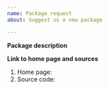 ```yaml
---
name: Package request
about: Suggest us a new package

---
```


**Package description**
<!--
A short and clear description of what this package do and why it should
be packaged for Termux.

* Package SHOULD NOT BE a desktop environment (GNOME, KDE, etc...).
* Package SHOULD NOT be a Java, Perl, Python, Ruby based.
* Package SHOULD NOT require root.
-->

**Link to home page and sources**
1. Home page:
2. Source code:

